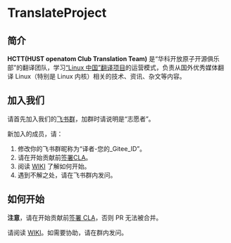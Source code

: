 # TranslateProject

## 简介

**HCTT(HUST openatom Club Translation Team)** 是“华科开放原子开源俱乐部”的翻译团队，学习[“Linux 中国”翻译项目](https://github.com/LCTT/TranslateProject)的运营模式，负责从国外优秀媒体翻译 Linux（特别是 Linux 内核）相关的技术、资讯、杂文等内容。

## 加入我们

请首先加入我们的[飞书群](https://applink.feishu.cn/client/chat/chatter/add_by_link?link_token=4e3g0475-2966-40c7-a713-3fcf43893a67)，加群时请说明是“志愿者”。

新加入的成员，请：

1. 修改你的飞书群昵称为“译者-您的_Gitee_ID”。
2. 请在开始贡献前[签署CLA](https://gitee.com/organizations/hust-open-atom-club/cla/hust_open_atom_club_cla)。
3. 阅读 [WIKI](https://gitee.com/hust-open-atom-club/translate-project/wikis) 了解如何开始。
4. 遇到不解之处，请在飞书群内发问。

## 如何开始

**注意**，请在开始贡献前[签署 CLA](https://gitee.com/organizations/hust-open-atom-club/cla/hust_open_atom_club_cla)，否则 PR 无法被合并。

请阅读 [WIKI](https://gitee.com/hust-open-atom-club/translate-project/wikis)。如需要协助，请在群内发问。
